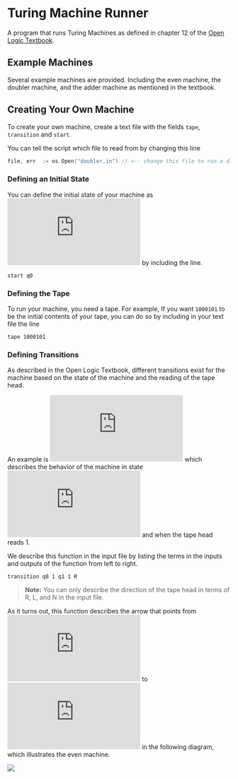 
# Turing Machine Runner
A program that runs Turing Machines as defined in chapter 12 of the [Open Logic Textbook](https://slc.openlogicproject.org/slc-screen.pdf).

## Example Machines
Several example machines are provided. Including the even machine, the doubler machine, and the adder machine as mentioned in the textbook.

## Creating Your Own Machine
To create your own machine, create a text file with the fields `tape`, `transition` and `start`.

You can tell the script which file to read from by changing this line

```go
file, err  := os.Open("doubler.in") // <-- change this file to run a different machine
```

### Defining an Initial State
You can define the initial state of your machine as ![](https://latex.codecogs.com/svg.latex?q_0) by including the line.
```
start q0
```

### Defining the Tape
To run your machine, you need a tape. For example, If you want `1000101` to be the initial contents of your tape, you can do so by including in your text file the line
```
tape 1000101
```

### Defining Transitions
As described in the Open Logic Textbook, different transitions exist for the machine based on the state of the machine and the reading of the tape head.

An example is ![](https://latex.codecogs.com/svg.latex?%5Cdelta%28q_0%2C%201%29%3D%3Cq_1%2C1%2CR%3E) which describes the behavior of the machine in state ![](https://latex.codecogs.com/svg.latex?q_0) and when the tape head reads 1.

We describe this function in the input file by listing the terms in the inputs and outputs of the function from left to right.

```
transition q0 1 q1 1 R
```

> **Note:** You can only describe the direction of the tape head in terms of R, L, and N in the input file.

As it turns out, this function describes the arrow that points from ![](https://latex.codecogs.com/svg.latex?q_0) to ![](https://latex.codecogs.com/svg.latex?q_1) in the following diagram, which illustrates the even machine.

![](https://mermaid.ink/svg/eyJjb2RlIjoiZ3JhcGggTFJcblxucTAoKHEwKSkgLS0gMSwgMSwgUiAtLT4gcTEoKHExKSlcblxucTEoKHExKSkgLS0gMSwgMSwgUiAtLT4gcTAoKHEwKSlcblxucTEoKHExKSkgLS0gMCwgMCwgUiAtLT4gcTEoKHExKSkiLCJtZXJtYWlkIjp7InRoZW1lIjoiZGVmYXVsdCJ9LCJ1cGRhdGVFZGl0b3IiOmZhbHNlfQ)

